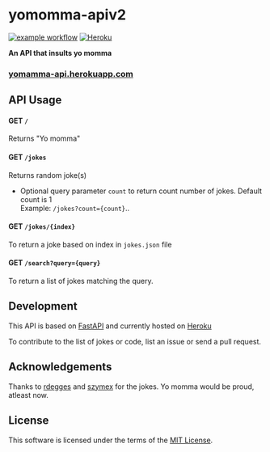 # yomomma-apiv2
[![example workflow](https://github.com/beanboi7/yomomma-apiv2/actions/workflows/test.yml/badge.svg)](https://github.com/beanboi7/yomomma-apiv2/actions/workflows/test.yml)
[![Heroku](https://byob.yarr.is/beanboi7/yomomma-apiv2/heroku/)](https://yomomma-api.herokuapp.com/jokes/)

**An API that insults yo momma**
<br />

### [yomamma-api.herokuapp.com](https://yomomma-api.herokuapp.com/jokes)

## API Usage

#### GET ```/```

Returns "Yo momma"

#### GET ```/jokes```

Returns random joke(s)
- Optional query parameter ```count``` to return count number of jokes.  Default count is 1<br/>Example: ```/jokes?count={count}```..

#### GET ```/jokes/{index}```

To return a joke based on index in ```jokes.json``` file

#### GET ```/search?query={query}```

To return a list of jokes matching the query.

## Development

This API is based on [FastAPI](https://fastapi.tiangolo.com/) and currently hosted on [Heroku](https://www.heroku.com/)

To contribute to the list of jokes or code, list an issue or send a pull request.

## Acknowledgements

Thanks to [rdegges](https://github.com/rdegges) and [szymex](https://github.com/szymex73) for the jokes. Yo momma would be proud, atleast now.

## License

This software is licensed under the terms of the [MIT License](./LICENSE).